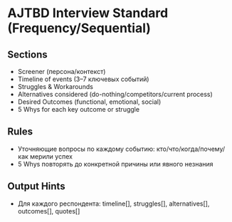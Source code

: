 # AJTBD Interview Standard (Frequency/Sequential)
## Sections
- Screener (персона/контекст)
- Timeline of events (3–7 ключевых событий)
- Struggles & Workarounds
- Alternatives considered (do-nothing/competitors/current process)
- Desired Outcomes (functional, emotional, social)
- 5 Whys for each key outcome or struggle
## Rules
- Уточняющие вопросы по каждому событию: кто/что/когда/почему/как мерили успех
- 5 Whys повторять до конкретной причины или явного незнания
## Output Hints
- Для каждого респондента: timeline[], struggles[], alternatives[], outcomes[], quotes[]

